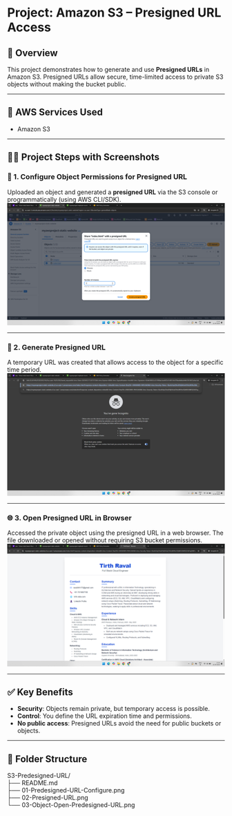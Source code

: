 # Project: Amazon S3 – Presigned URL Access

## 📘 Overview

This project demonstrates how to generate and use **Presigned URLs** in Amazon S3. Presigned URLs allow secure, time-limited access to private S3 objects without making the bucket public.

---

## 🧰 AWS Services Used

- Amazon S3

---

## 🧑‍💻 Project Steps with Screenshots

### 🔧 1. Configure Object Permissions for Presigned URL  
Uploaded an object and generated a **presigned URL** via the S3 console or programmatically (using AWS CLI/SDK).  
![Step 1](01-Predesigned-URL-Configure.png)

---

### 🔗 2. Generate Presigned URL  
A temporary URL was created that allows access to the object for a specific time period.  
![Step 2](02-Predesigned-URL.png)

---

### 🌐 3. Open Presigned URL in Browser  
Accessed the private object using the presigned URL in a web browser. The file downloaded or opened without requiring S3 bucket permissions.  
![Step 3](03-Object-Open-Predesigned-URL.png)

---

## ✅ Key Benefits

- **Security**: Objects remain private, but temporary access is possible.
- **Control**: You define the URL expiration time and permissions.
- **No public access**: Presigned URLs avoid the need for public buckets or objects.

---

## 📁 Folder Structure

S3-Predesigned-URL/  
├── README.md  
├── 01-Predesigned-URL-Configure.png  
├── 02-Presigned-URL.png  
└── 03-Object-Open-Predesigned-URL.png  
